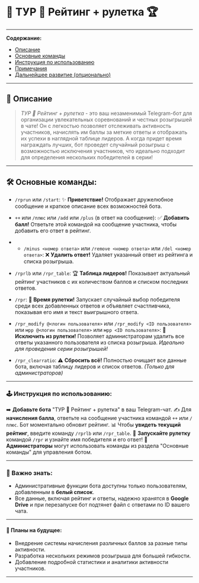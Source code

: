 # 🌟 ТУР 🤖 Рейтинг + рулетка 🏆

---

**Содержание:**

* [Описание](#описание)
* [Основные команды](#%EF%83%A9%EF%B8%8F-основные-команды)
* [Инструкция по использованию](#%F0%9F%93%96-инструкция-по-использованию)
* [Примечания](#%F0%9F%93%8E-примечания)
* [Дальнейшее развитие (опционально)](#%E2%9C%A8-дальнейшее-развитие-опционально)


---

## 📜 Описание

> *ТУР 🤖 Рейтинг + рулетка* - это ваш незаменимый Telegram-бот для организации увлекательных соревнований и честных розыгрышей в чате! Он с легкостью позволяет отслеживать активность участников, начислять им баллы за меткие ответы и отображать их успехи в наглядной таблице лидеров. А когда придет время награждать лучших, бот проведет случайный розыгрыш с возможностью исключения участников, что идеально подходит для определения нескольких победителей в серии!


---

## 🛠️ Основные команды:

* `/rprun` или `/start`:  ✨ **Приветствие!** Отображает дружелюбное сообщение и краткое описание всех возможностей бота.
  
* `++` или `/плюс` или `/add` или `/plus` (в ответ на сообщение):  ✅ **Добавить балл!** Ответьте этой командой на сообщение участника, чтобы добавить его ответ в рейтинг.
* * `/minus <номер ответа>` или `/remove <номер ответа>` или `/del <номер ответа>`:  ❌ **Удалить ответ!** Удаляет указанный ответ из рейтинга и списка розыгрыша.
* `/rprlb` или `/rpr_table`:  🏆 **Таблица лидеров!** Показывает актуальный рейтинг участников с их количеством баллов и списком последних ответов.
  
* `/rpr`:  🎉 **Время рулетки!** Запускает случайный выбор победителя среди всех добавленных ответов и объявляет счастливчика, показывая его имя и текст выигрышного ответа.
* `/rpr_modify @<логин пользователя>` или `/rpr_modify <ID пользователя>` или `мрр @<логин пользователя>` или `мрр <ID пользователя>`:  🚫 **Исключить из рулетки!** Позволяет администраторам удалить все ответы указанного пользователя из списка розыгрыша. _Идеально для проведения серии розыгрышей!_

* `/rpr_clearratio`:  ⚠️ **Сбросить всё!** Полностью очищает все данные бота, включая таблицу лидеров и список ответов. _(Только для администраторов)_


---

### 🕹️ Инструкция по использованию:

➡️ **Добавьте бота** "ТУР 🤖 Рейтинг + рулетка" в ваш Telegram-чат.
✍️ Для **начисления балла**, ответьте на сообщение участника командой `++` или `/плюс`. Бот моментально обновит рейтинг.
📊 Чтобы **увидеть текущий рейтинг**, введите команду `/rprlb` или `/rpr_table`.
🎰 **Запускайте рулетку** командой `/rpr` и узнайте имя победителя и его ответ!
🔑 **Администраторы** могут использовать команды из раздела "Основные команды" для управления ботом.


---

### 📌 Важно знать:

* Административные функции бота доступны только пользователям, добавленным в **белый список**.
* Все данные, включая рейтинг и ответы, надежно хранятся в **Google Drive** и при перезапуске бот подтянет файл с ответами по ID вашего чата.


---

#### 🚀 Планы на будущее:

* Внедрение системы начисления различных баллов за разные типы активности.
* Разработка нескольких режимов розыгрыша для большей гибкости.
* Добавление подробной статистики и аналитики активности участников.

---
